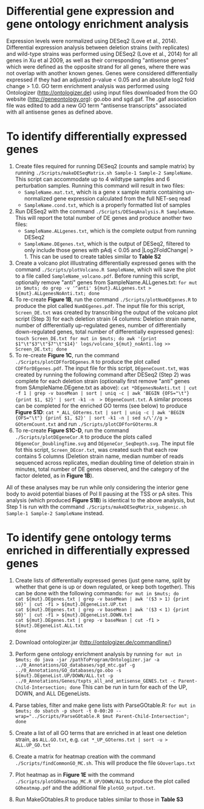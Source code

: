 # Differential gene expression and gene ontology enrichment analysis
Expression levels were normalized using DESeq2 (Love et al., 2014). Differential expression analysis between deletion strains (with replicates) and wild-type strains was performed using DESeq2 (Love et al., 2014) for all genes in Xu et al 2009, as well as their corresponding "antisense genes" which were defined as the opposite strand for all genes, where there was not overlap with another known genes. Genes were considered differentially expressed if they had an adjusted p-value < 0.05 and an absolute log2 fold change > 1.0. GO term enrichment analysis was performed using Ontologizer (http://ontologizer.de) using input files downloaded from the GO website (http://geneontology.org): go.obo and sgd.gaf. The .gaf association file was edited to add a new GO term "antisense transcripts" associated with all antisense genes as defined above.  

# To identify differentially expressed genes
1. Create files required for running DESeq2 (counts and sample matrix) by running `./Scripts/makeDESeqMatrix.sh Sample-1 Sample-2 SampleName`. This script can accommodate up to 4 wildtype samples and 6 perturbation samples. Running this command will result in two files:
   - `SampleName.mat.txt`, which is a gene x sample matrix containing un-normalized gene expression calculated from the full NET-seq read
   - `SampleName.cond.txt`, which is a properly formatted list of samples
2. Run DESeq2 with the command `./Scripts/DESeqAnalysis.R SampleName`. This will report the total number of DE genes and produce another two files:
   - `SampleName.ALLgenes.txt`, which is the complete output from running DESeq2
   - `SampleName.DEgenes.txt`, which is the output of DESeq2, filtered to only include those genes with pAdj < 0.05 and |Log2FoldChange| > 1. This can be used to create tables similar to **Table S2**
3. Create a volcano plot illlustrating differentially expressed genes with the command `./Scripts/plotVolcano.R SampleName`, which will save the plot to a file called `SampleName_volcano.pdf`. Before running this script, optionally remove "anti" genes from SampleName.ALLgenes.txt: `for mut in $muts;
do
grep -v '^anti' ${mut}.ALLgenes.txt > ${mut}.ALLgenesNoAnti.txt;
done`
5. To re-create **Figure 1B**, run the command `./Scripts/plotNumDEgenes.R` to produce the plot called `NumDEgenes.pdf`. The input file for this script, `Screen_DE.txt` was created by transcribing the output of the volcano plot script (Step 3) for each deletion strain (4 columns: Deletion strain name, number of differentially up-regulated genes, number of differentially down-regulated genes, total number of differentially expressed genes): `touch Screen_DE.txt
for mut in $muts;
do
awk '{print $1"\t"$3"\t"$7"\t"$14}' logs/volcano_${mut}_noAnti.log >> Screen_DE.txt;
done`
6. To re-create **Figure 1C**, run the command `./Scripts/plotCDFforDEgenes.R` to produce the plot called `CDFforDEgenes.pdf`. The input file for this script, `DEgeneCount.txt`, was created by running the following command after DESeq2 (Step 2) was complete for each deletion strain (optionally first remove "anti" genes from SAmpleName.DEgene.txt as above): `cat *DEgenesNoAnti.txt | cut -f 1 | grep -v baseMean | sort | uniq -c | awk 'BEGIN {OFS="\t"} {print $1, $2}' | sort -k1 -n  > DEgeneCount.txt`. A similar process can be completed for the enriched GO terms (see below) to produce **Figure S1D**: `cat *_ALL_GOterms.txt | sort | uniq -c | awk 'BEGIN {OFS="\t"} {print $1, $2}' | sort -k1 -n | sed s/\'//g > GOtermCount.txt` and run `./Scripts/plotCDFforGOterms.R`
7. To re-create **Figure S1C-D**, run the command `./Scripts/plotDEgeneCor.R` to produce the plots called `DEgeneCor_DoublingTime.svg` and `DEgeneCor_SeqDepth.svg`. The input file fot this script, `Screen_DEcor.txt`, was created such that each row contains 5 columns (Deletion strain name, median number of reads sequenced across replicates, median doubling time of deletion strain in minutes, total number of DE genes observed, and the category of the factor deleted, as in **Figure 1B**). 

All of these analyses may be run while only considering the interior gene body to avoid potential biases of Pol II pausing at the TSS or pA sites. This analysis (which produced **Figure S1B**) is identical to the above analysis, but Step 1 is run with the command `./Scripts/makeDESeqMatrix_subgenic.sh Sample-1 Sample-2 SampleName` instead. 

# To identify gene ontology terms enriched in differentially expressed genes
1. Create lists of differentially expressed genes (just gene name, split by whether that gene is up or down regulated, or keep both together). This can be done with the following commands:
`for mut in $muts;
do`  
`cat ${mut}.DEgenes.txt | grep -v baseMean | awk '($3 > 1) {print $0}' | cut -f1 > ${mut}.DEgeneList.UP.txt`  
`cat ${mut}.DEgenes.txt | grep -v baseMean | awk '($3 < 1) {print $0}' | cut -f1 > ${mut}.DEgeneList.DOWN.txt`    
`cat ${mut}.DEgenes.txt | grep -v baseMean | cut -f1 > ${mut}.DEgeneList.ALL.txt`  
`done`
2. Download ontologizer.jar (http://ontologizer.de/commandline/)
3. Perform gene ontology enrichment analysis by running  `for mut in $muts; do java -jar /pathToProgram/Ontologizer.jar -a ../0_Annotations/GO_databases/sgd_mtc.gaf -g ../0_Annotations/GO_databases/go.obo -s ${mut}.DEgeneList.UP/DOWN/ALL.txt -p ../0_Annotations/Genes/txpts_all_and_antisense_GENES.txt -c Parent-Child-Intersection; done`  This can be run in turn for each of the UP, DOWN, and ALL DEgeneLists.
4. Parse tables, filter and make gene lists with ParseGOtable.R: `for mut in $muts;
do
sbatch -p short -t 0-00:20 --wrap="../Scripts/ParseGOtable.R $mut Parent-Child-Intersection";
done`

5. Create a list of all GO terms that are enriched in at least one deletion strain, as `ALL.GO.txt`, e.g. `cat *_UP_GOterms.txt | sort -u > ALL.UP_GO.txt
`
6. Create a matrix for heatmap creation with the command `./Scripts/findCommonGO_MC.sh`. This will produce the file `GOoverlaps.txt`
7. Plot heatmap as in **Figure 1E** with the command `./Scripts/plotGOheatmap_MC.R UP/DOWN/ALL` to produce the plot called `GOheatmap.pdf` and the additional file `plotGO_output.txt`.  
8. Run MakeGOtables.R to produce tables similar to those in **Table S3**
